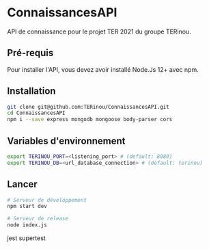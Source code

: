 # ConnaissancesAPI
API de connaissance pour le projet TER 2021 du groupe TERinou.

## Pré-requis
Pour installer l'API, vous devez avoir installé Node.Js 12+ avec npm.

## Installation
```bash
git clone git@github.com:TERinou/ConnaissancesAPI.git
cd ConnaissancesAPI
npm i --save express mongodb mongoose body-parser cors
```

## Variables d'environnement
```bash
export TERINOU_PORT=<listening_port> # (default: 8080)
export TERINOU_DB=<url_database_connection> # (default: terinou)
```

## Lancer
```bash
# Serveur de développement
npm start dev

# Serveur de release
node index.js
```


jest supertest